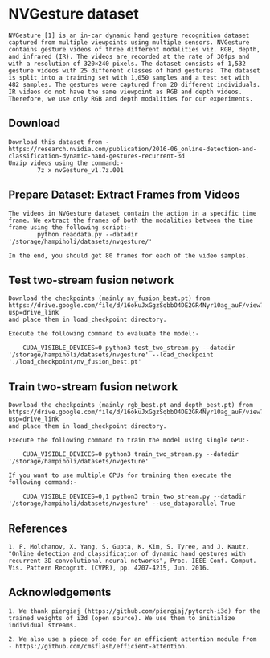 # NVGesture dataset

    NVGesture [1] is an in-car dynamic hand gesture recognition dataset captured from multiple viewpoints using multiple sensors. NVGesture contains gesture videos of three different modalities viz. RGB, depth, and infrared (IR). The videos are recorded at the rate of 30fps and with a resolution of 320×240 pixels. The dataset consists of 1,532 gesture videos with 25 different classes of hand gestures. The dataset is split into a training set with 1,050 samples and a test set with 482 samples. The gestures were captured from 20 different individuals. IR videos do not have the same viewpoint as RGB and depth videos. Therefore, we use only RGB and depth modalities for our experiments.

## Download

    Download this dataset from - https://research.nvidia.com/publication/2016-06_online-detection-and-classification-dynamic-hand-gestures-recurrent-3d
    Unzip videos using the command:-    
            7z x nvGesture_v1.7z.001

## Prepare Dataset: Extract Frames from Videos

    The videos in NVGesture dataset contain the action in a specific time frame. We extract the frames of both the modalities between the time frame using the following script:- 
            python readdata.py --datadir '/storage/hampiholi/datasets/nvgesture/'

    In the end, you should get 80 frames for each of the video samples. 

## Test two-stream fusion network 

    Download the checkpoints (mainly nv_fusion_best.pt) from https://drive.google.com/file/d/16okuJxGgzSqbbO4DE2GR4Nyr10ag_auF/view?usp=drive_link
    and place them in load_checkpoint directory. 
    
    Execute the following command to evaluate the model:-

        CUDA_VISIBLE_DEVICES=0 python3 test_two_stream.py --datadir '/storage/hampiholi/datasets/nvgesture' --load_checkpoint './load_checkpoint/nv_fusion_best.pt'

## Train two-stream fusion network 

    Download the checkpoints (mainly rgb_best.pt and depth_best.pt) from https://drive.google.com/file/d/16okuJxGgzSqbbO4DE2GR4Nyr10ag_auF/view?usp=drive_link
    and place them in load_checkpoint directory. 
    
    Execute the following command to train the model using single GPU:-

        CUDA_VISIBLE_DEVICES=0 python3 train_two_stream.py --datadir '/storage/hampiholi/datasets/nvgesture' 
    
    If you want to use multiple GPUs for training then execute the following command:- 

        CUDA_VISIBLE_DEVICES=0,1 python3 train_two_stream.py --datadir '/storage/hampiholi/datasets/nvgesture' --use_dataparallel True

## References

    1. P. Molchanov, X. Yang, S. Gupta, K. Kim, S. Tyree, and J. Kautz, "Online detection and classification of dynamic hand gestures with recurrent 3D convolutional neural networks", Proc. IEEE Conf. Comput. Vis. Pattern Recognit. (CVPR), pp. 4207-4215, Jun. 2016.

## Acknowledgements

    1. We thank piergiaj (https://github.com/piergiaj/pytorch-i3d) for the trained weights of i3d (open source). We use them to initialize individual streams.

    2. We also use a piece of code for an efficient attention module from - https://github.com/cmsflash/efficient-attention.
